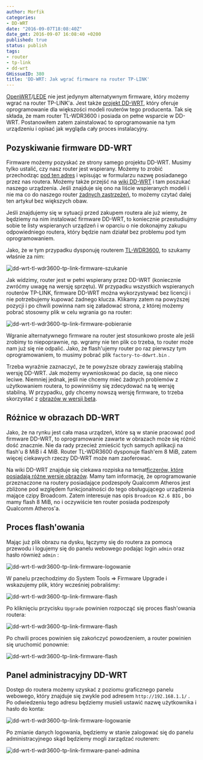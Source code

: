 ```yaml
---
author: Morfik
categories:
- DD-WRT
date: "2016-09-07T18:08:40Z"
date_gmt: 2016-09-07 16:08:40 +0200
published: true
status: publish
tags:
- router
- tp-link
- dd-wrt
GHissueID: 380
title: 'DD-WRT: Jak wgrać firmware na router TP-LINK'
---
```


[OpenWRT](https://openwrt.org/)/[LEDE](https://lede-project.org/) nie jest jedynym alternatywnym
firmware, który możemy wgrać na router TP-LINK'a. Jest także [projekt
DD-WRT](https://www.dd-wrt.com/site/), który oferuje oprogramowanie dla większości modeli routerów
tego producenta. Tak się składa, że mam router TL-WDR3600 i posiada on pełne wsparcie w DD-WRT.
Postanowiłem zatem zainstalować to oprogramowanie na tym urządzeniu i opisać jak wygląda cały proces
instalacyjny.

<!--more-->
## Pozyskiwanie firmware DD-WRT

Firmware możemy pozyskać ze strony samego projektu DD-WRT. Musimy tylko ustalić, czy nasz router
jest wspierany. Możemy to zrobić przechodząc [pod ten
adres](https://www.dd-wrt.com/site/support/router-database) i wpisując w formularzu nazwę
posiadanego przez nas routera. Możemy także przejść na [wiki
DD-WRT](https://www.dd-wrt.com/wiki/index.php/Supported_Devices#TP-Link) i tam poszukać naszego
urządzenia. Jeśli znajduje się ono na liście wspieranych modeli i nie ma co do naszego router
[żadnych zastrzeżeń](https://www.dd-wrt.com/wiki/index.php/Hardware-specific), to możemy czytać
dalej ten artykuł bez większych obaw.

Jeśli znajdujemy się w sytuacji przed zakupem routera ale już wiemy, że będziemy na nim instalować
firmware DD-WRT, to koniecznie przestudiujmy sobie te listy wspieranych urządzeń i w oparciu o nie
dokonajmy zakupu odpowiedniego routera, który będzie nam działał bez problemu pod tym
oprogramowaniem.

Jako, że w tym przypadku dysponuję routerem
[TL-WDR3600](http://www.tp-link.com/en/products/details/TL-WDR3600.html), to szukamy właśnie za nim:

![dd-wrt-tl-wdr3600-tp-link-firmware-szukanie](/img/2016/09/1.dd-wrt-tl-wdr3600-tp-link-firmware-szukanie.png#huge)

Jak widzimy, router jest w pełni wspierany przez DD-WRT (koniecznie zwróćmy uwagę na wersję
sprzętu). W przypadku wszystkich wspieranych routerów TP-LINK, firmware DD-WRT można wykorzystywać
bez licencji i nie potrzebujemy kupować żadnego klucza. Klikamy zatem na powyższej pozycji i po
chwili powinna nam się załadować strona, z której możemy pobrać stosowny plik w celu wgrania go na
router:

![dd-wrt-tl-wdr3600-tp-link-firmware-pobieranie](/img/2016/09/2.dd-wrt-tl-wdr3600-tp-link-firmware-pobieranie.png#huge)

Wgranie alternatywnego firmware na router jest stosunkowo proste ale jeśli zrobimy to niepoprawnie,
np. wgramy nie ten plik co trzeba, to router może nam już się nie odpalić. Jako, że flash'ujemy
router po raz pierwszy tym oprogramowaniem, to musimy pobrać plik `factory-to-ddwrt.bin` .

Trzeba wyraźnie zaznaczyć, że te powyższe obrazy zawierają stabilną wersję DD-WRT. Jak możemy
wywnioskować po dacie, są one nieco leciwe. Niemniej jednak, jeśli nie chcemy mieć żadnych problemów
z użytkowaniem routera, to powinniśmy się zdecydować na tę wersję stabilną. W przypadku, gdy chcemy
nowszą wersję firmware, to trzeba skorzystać z [obrazów w wersji
beta](https://www.dd-wrt.com/site/support/other-downloads).

## Różnice w obrazach DD-WRT

Jako, że na rynku jest cała masa urządzeń, które są w stanie pracować pod firmware DD-WRT, to
oprogramowanie zawarte w obrazach może się różnić dość znacznie. Nie da rady przecież zmieścić tych
samych aplikacji na flash'u 8 MiB i 4 MiB. Router TL-WDR3600 dysponuje flash'em 8 MiB, zatem więcej
ciekawych rzeczy DD-WRT może nam zaoferować.

Na wiki DD-WRT znajduje się ciekawa rozpiska na temat[ficzerów, które posiadają różne wersje
obrazów](https://www.dd-wrt.com/wiki/index.php/What_is_DD-WRT%3F#File_Versions). Mamy tam
informację, że oprogramowanie przeznaczone na routery posiadające podzespoły Qualcomm Atheros jest
zbliżone pod względem funkcjonalności do tego obsługującego urządzenia mające czipy Broadcom. Zatem
interesuje nas opis `Broadcom K2.6 BIG` , bo mamy flash 8 MiB, no i oczywiście ten router posiada
podzespoły Qualcomm Atheros'a.

## Proces flash'owania

Mając już plik obrazu na dysku, łączymy się do routera za pomocą przewodu i logujemy się do panelu
webowego podając login `admin` oraz hasło również `admin` :

![dd-wrt-tl-wdr3600-tp-link-firmware-logowanie](/img/2016/09/3.dd-wrt-tl-wdr3600-tp-link-firmware-logowanie.png#huge)

W panelu przechodzimy do System Tools => Firmware Upgrade i wskazujemy plik, który wcześniej
pobraliśmy:

![dd-wrt-tl-wdr3600-tp-link-firmware-flash](/img/2016/09/4.dd-wrt-tl-wdr3600-tp-link-firmware-flash.png#huge)

Po kliknięciu przycisku `Upgrade` powinien rozpocząć się proces flash'owania routera:

![dd-wrt-tl-wdr3600-tp-link-firmware-flash](/img/2016/09/5.dd-wrt-tl-wdr3600-tp-link-firmware-flash.png#huge)

Po chwili proces powinien się zakończyć powodzeniem, a router powinien się uruchomić ponownie:

![dd-wrt-tl-wdr3600-tp-link-firmware-flash](/img/2016/09/6.dd-wrt-tl-wdr3600-tp-link-firmware-flash.png#huge)

## Panel administracyjny DD-WRT

Dostęp do routera możemy uzyskać z poziomu graficznego panelu webowego, który znajduje się zwykle
pod adresem `http://192.168.1.1/` . Po odwiedzeniu tego adresu będziemy musieli ustawić nazwę
użytkownika i hasło do konta:

![dd-wrt-tl-wdr3600-tp-link-firmware-logowanie](/img/2016/09/7.dd-wrt-tl-wdr3600-tp-link-firmware-logowanie.png#huge)

Po zmianie danych logowania, będziemy w stanie zalogować się do panelu administracyjnego skąd
będziemy mogli zarządzać routerem:

![dd-wrt-tl-wdr3600-tp-link-firmware-panel-admina](/img/2016/09/8.dd-wrt-tl-wdr3600-tp-link-firmware-panel-admina.png#huge)
